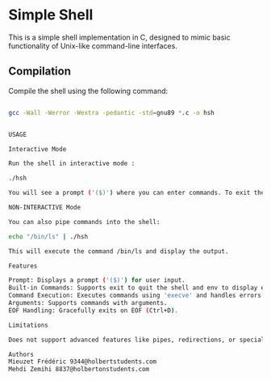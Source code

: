 # Simple Shell

This is a simple shell implementation in C,
designed to mimic basic functionality of Unix-like command-line interfaces.

## Compilation

Compile the shell using the following command:

```bash

gcc -Wall -Werror -Wextra -pedantic -std=gnu89 *.c -o hsh


USAGE

Interactive Mode

Run the shell in interactive mode :

./hsh

You will see a prompt ('($)') where you can enter commands. To exit the shell, type 'exit'.

NON-INTERACTIVE Mode

You can also pipe commands into the shell:

echo "/bin/ls" | ./hsh

This will execute the command /bin/ls and display the output.

Features

Prompt: Displays a prompt ('($)') for user input.
Built-in Commands: Supports exit to quit the shell and env to display environment variables.
Command Execution: Executes commands using 'execve' and handles errors.
Arguments: Supports commands with arguments.
EOF Handling: Gracefully exits on EOF (Ctrl+D).

Limitations

Does not support advanced features like pipes, redirections, or special characters.

Authors
Mieuzet Frédéric 9344@holbertstudents.com
Mehdi Zemihi 8837@holbertonstudents.com
